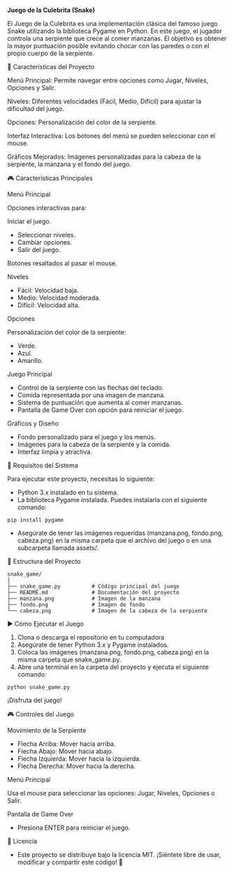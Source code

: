 **Juego de la Culebrita (Snake)**

El Juego de la Culebrita es una implementación clásica del famoso juego Snake utilizando la biblioteca Pygame en Python. En este juego, el jugador controla una serpiente que crece al comer manzanas. El objetivo es obtener la mayor puntuación posible evitando chocar con las paredes o con el propio cuerpo de la serpiente.

📌 Características del Proyecto

Menú Principal: Permite navegar entre opciones como Jugar, Niveles, Opciones y Salir.

Niveles: Diferentes velocidades (Fácil, Medio, Difícil) para ajustar la dificultad del juego.

Opciones: Personalización del color de la serpiente.

Interfaz Interactiva: Los botones del menú se pueden seleccionar con el mouse.

Gráficos Mejorados: Imágenes personalizadas para la cabeza de la serpiente, la manzana y el fondo del juego.

🎮 Características Principales

Menú Principal

Opciones interactivas para:

Iniciar el juego.

- Seleccionar niveles.
- Cambiar opciones.
- Salir del juego.

Botones resaltados al pasar el mouse.

Niveles

- Fácil: Velocidad baja.
- Medio: Velocidad moderada.
- Difícil: Velocidad alta.

Opciones

Personalización del color de la serpiente:

- Verde.
- Azul.
- Amarillo.

Juego Principal

- Control de la serpiente con las flechas del teclado.
- Comida representada por una imagen de manzana.
- Sistema de puntuación que aumenta al comer manzanas.
- Pantalla de Game Over con opción para reiniciar el juego.

Gráficos y Diseño

- Fondo personalizado para el juego y los menús.
- Imágenes para la cabeza de la serpiente y la comida.
- Interfaz limpia y atractiva.

🧰 Requisitos del Sistema

Para ejecutar este proyecto, necesitas lo siguiente:

- Python 3.x instalado en tu sistema.
- La biblioteca Pygame instalada. Puedes instalarla con el siguiente comando:

`pip install pygame`

- Asegúrate de tener las imágenes requeridas (manzana.png, fondo.png, cabeza.png) en la misma carpeta que el archivo del juego o en una subcarpeta llamada assets/.

📂 Estructura del Proyecto
```
snake_game/
│
├── snake_game.py          # Código principal del juego
├── README.md              # Documentación del proyecto
├── manzana.png            # Imagen de la manzana
├── fondo.png              # Imagen de fondo
└── cabeza.png             # Imagen de la cabeza de la serpiente
```

▶️ Cómo Ejecutar el Juego

1. Clona o descarga el repositorio en tu computadora
2. Asegúrate de tener Python 3.x y Pygame instalados.
3. Coloca las imágenes (manzana.png, fondo.png, cabeza.png) en la misma carpeta que snake_game.py.
4. Abre una terminal en la carpeta del proyecto y ejecuta el siguiente comando:
   
`python snake_game.py`

¡Disfruta del juego!

🎮 Controles del Juego

Movimiento de la Serpiente

- Flecha Arriba: Mover hacia arriba.
- Flecha Abajo: Mover hacia abajo.
- Flecha Izquierda: Mover hacia la izquierda.
- Flecha Derecha: Mover hacia la derecha.

Menú Principal

Usa el mouse para seleccionar las opciones: Jugar, Niveles, Opciones o Salir.

Pantalla de Game Over

- Presiona ENTER para reiniciar el juego.

📃 Licencia

- Este proyecto se distribuye bajo la licencia MIT. ¡Siéntete libre de usar, modificar y compartir este código! 🚀
